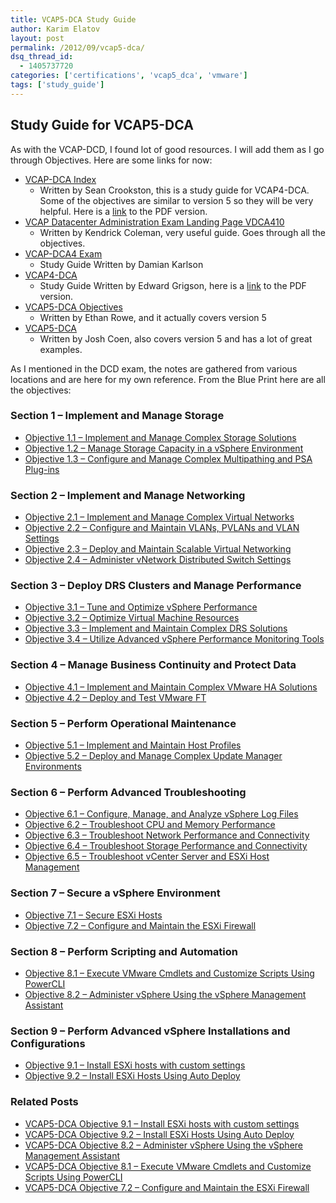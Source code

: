 ```yaml
---
title: VCAP5-DCA Study Guide
author: Karim Elatov
layout: post
permalink: /2012/09/vcap5-dca/
dsq_thread_id:
  - 1405737720
categories: ['certifications', 'vcap5_dca', 'vmware']
tags: ['study_guide']
---
```


## Study Guide for VCAP5-DCA

As with the VCAP-DCD, I found lot of good resources. I will add them as I go through Objectives. Here are some links for now:

*   [VCAP-DCA Index](http://www.seancrookston.com/vcap-dca/)
    *   Written by Sean Crookston, this is a study guide for VCAP4-DCA. Some of the objectives are similar to version 5 so they will be very helpful. Here is a [link](http://communities.vmware.com/docs/DOC-13726) to the PDF version.
*   [VCAP Datacenter Administration Exam Landing Page VDCA410](http://kendrickcoleman.com/index.php/Tech-Blog/vcap-datacenter-administration-exam-landing-page-vdca410.html)
    *   Written by Kendrick Coleman, very useful guide. Goes through all the objectives.
*   [VCAP-DCA4 Exam](https://seacloud.cc/d/480b5e8fcd/files/?p=/vcap-dca/VCAP-DCA_Study_Guide_v1_6.pdf&raw=1)
    *   Study Guide Written by Damian Karlson
*   [VCAP4-DCA](http://www.vexperienced.co.uk/vcap-dca/)
    *   Study Guide Written by Edward Grigson, here is a [link](http://www.vexperienced.co.uk/wp-content/uploads/2010/10/VCAP-study-guide-published-version.pdf) to the PDF version.
*   [VCAP5-DCA Objectives](http://thefoglite.com/category/vcap5-dca/)
    *   Written by Ethan Rowe, and it actually covers version 5
*   [VCAP5-DCA](http://www.valcolabs.com/vcap5-dca/)
    *   Written by Josh Coen, also covers version 5 and has a lot of great examples.

As I mentioned in the DCD exam, the notes are gathered from various locations and are here for my own reference. From the Blue Print here are all the objectives:

### Section 1 – Implement and Manage Storage

*   [Objective 1.1 – Implement and Manage Complex Storage Solutions](/2012/10/vcap5-dca-objective-1-1-implement-and-manage-complex-storage-solutions/)
*   [Objective 1.2 – Manage Storage Capacity in a vSphere Environment](/2012/10/vcap5-dca-objective-1-2-manage-storage-capacity-in-a-vsphere-environment/)
*   [Objective 1.3 – Configure and Manage Complex Multipathing and PSA Plug-ins](/2012/10/vcap5-dca-objective-1-3-configure-and-manage-complex-multipathing-and-psa-plug-ins)

### Section 2 – Implement and Manage Networking

*   [Objective 2.1 – Implement and Manage Complex Virtual Networks](/2012/10/vcap5-dca-objective-2-1-implement-and-manage-complex-virtual-networks/)
*   [Objective 2.2 – Configure and Maintain VLANs, PVLANs and VLAN Settings][1]
*   [Objective 2.3 – Deploy and Maintain Scalable Virtual Networking](/2012/10/vcap5-dca-objective-2-3-deploy-and-maintain-scalable-virtual-networking/)
*   [Objective 2.4 – Administer vNetwork Distributed Switch Settings](/2012/11/vcap5-dca-objective-2-4-administer-vnetwork-distributed-switch-settings/)

### Section 3 – Deploy DRS Clusters and Manage Performance

*   [Objective 3.1 – Tune and Optimize vSphere Performance](/2012/11/vcap5-dca-objective-3-1-tune-and-optimize-vsphere-performance/)
*   [Objective 3.2 – Optimize Virtual Machine Resources](/2012/11/vcap5-dca-objective-3-2-optimize-virtual-machine-resources/)
*   [Objective 3.3 – Implement and Maintain Complex DRS Solutions](/2012/11/vcap5-dca-objective-3-3-implement-and-maintain-complex-drs-solutions/)
*   [Objective 3.4 – Utilize Advanced vSphere Performance Monitoring Tools](/2012/11/vcap5-dca-objective-3-4-utilize-advanced-vsphere-performance-monitoring-tools/)

### Section 4 – Manage Business Continuity and Protect Data

*   [Objective 4.1 – Implement and Maintain Complex VMware HA Solutions](/2012/11/vcap5-dca-objective-4-1-implement-and-maintain-complex-vmware-ha-solutions/)
*   [Objective 4.2 – Deploy and Test VMware FT][2]

### Section 5 – Perform Operational Maintenance

*   [Objective 5.1 – Implement and Maintain Host Profiles](/2012/11/vcap5-dca-objective-5-1-implement-and-maintain-host-profiles/)
*   [Objective 5.2 – Deploy and Manage Complex Update Manager Environments](/2012/12/vcap5-dca-objective-5-2-deploy-and-manage-complex-update-manager-environments/)

### Section 6 – Perform Advanced Troubleshooting

*   [Objective 6.1 – Configure, Manage, and Analyze vSphere Log Files](/2013/01/vcap5-dca-objective-6-1-configure-manage-and-analyze-vsphere-log-files/)
*   [Objective 6.2 – Troubleshoot CPU and Memory Performance](/2013/01/vcap5-dca-objective-6-2-troubleshoot-cpu-and-memory-performance/)
*   [Objective 6.3 – Troubleshoot Network Performance and Connectivity](/2013/01/vcap5-dca-objective-6-3-troubleshoot-network-performance-and-connectivity/)
*   [Objective 6.4 – Troubleshoot Storage Performance and Connectivity][3]
*   [Objective 6.5 – Troubleshoot vCenter Server and ESXi Host Management](/2013/01/vcap5-dca-objective-6-5-troubleshoot-vcenter-server-and-esxi-host-management/)

### Section 7 – Secure a vSphere Environment

*   [Objective 7.1 – Secure ESXi Hosts](/2013/01/vcap5-dca-objective-7-1-secure-esxi-hosts/)
*   [Objective 7.2 – Configure and Maintain the ESXi Firewall](/2013/01/vcap5-dca-objective-7-2-configure-and-maintain-the-esxi-firewall/)

### Section 8 – Perform Scripting and Automation

*   [Objective 8.1 – Execute VMware Cmdlets and Customize Scripts Using PowerCLI](/2013/01/vcap5-dca-objective-8-1-execute-vmware-cmdlets-and-customize-scripts-using-powercli/)
*   [Objective 8.2 – Administer vSphere Using the vSphere Management Assistant](/2013/01/vcap5-dca-objective-8-2-administer-vsphere-using-the-vsphere-management-assistant/)

### Section 9 – Perform Advanced vSphere Installations and Configurations

*   [Objective 9.1 – Install ESXi hosts with custom settings](/2013/01/vcap5-dca-objective-9-1-install-esxi-hosts-with-custom-settings/)
*   [Objective 9.2 – Install ESXi Hosts Using Auto Deploy][4]

### Related Posts

- [VCAP5-DCA Objective 9.1 – Install ESXi hosts with custom settings](/2013/01/vcap5-dca-objective-9-1-install-esxi-hosts-with-custom-settings/)
- [VCAP5-DCA Objective 9.2 – Install ESXi Hosts Using Auto Deploy](/2013/01/vcap5-dca-objective-9-2-install-esxi-hosts-using-auto-deploy/)
- [VCAP5-DCA Objective 8.2 – Administer vSphere Using the vSphere Management Assistant](/2013/01/vcap5-dca-objective-8-2-administer-vsphere-using-the-vsphere-management-assistant/)
- [VCAP5-DCA Objective 8.1 – Execute VMware Cmdlets and Customize Scripts Using PowerCLI](/2013/01/vcap5-dca-objective-8-1-execute-vmware-cmdlets-and-customize-scripts-using-powercli/)
- [VCAP5-DCA Objective 7.2 – Configure and Maintain the ESXi Firewall](/2013/01/vcap5-dca-objective-7-2-configure-and-maintain-the-esxi-firewall/)


 [1]: /2012/10/vcap5-dca-objective-2-2-configure-and-maintain-vlans-pvlans-and-vlan-settings/
 [2]: /2012/11/vcap5-dca-objective-4-2-deploy-and-test-vmware-ft/
 [3]: /2013/01/vcap5-dca-objective-6-4-troubleshoot-storage-performance-and-connectivity/
 [4]: /2013/01/vcap5-dca-objective-9-2-install-esxi-hosts-using-auto-deploy/
